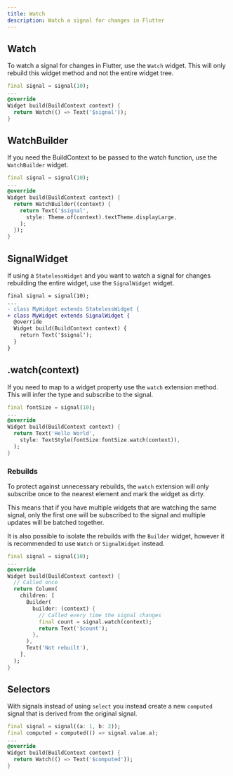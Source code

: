 ```yaml
---
title: Watch
description: Watch a signal for changes in Flutter
---
```


## Watch

To watch a signal for changes in Flutter, use the `Watch` widget. This will only rebuild this widget method and not the entire widget tree.

```dart
final signal = signal(10);
...
@override
Widget build(BuildContext context) {
  return Watch(() => Text('$signal'));
}
```

## WatchBuilder

If you need the BuildContext to be passed to the watch function, use the `WatchBuilder` widget.

```dart
final signal = signal(10);
...
@override
Widget build(BuildContext context) {
  return WatchBuilder((context) {
    return Text('$signal',
      style: Theme.of(context).textTheme.displayLarge,
    );
  });
}
```

## SignalWidget

If using a `StatelessWidget` and you want to watch a signal for changes rebuilding the entire widget, use the `SignalWidget` widget.

```diff
final signal = signal(10);
...
- class MyWidget extends StatelessWidget {
+ class MyWidget extends SignalWidget {
  @override
  Widget build(BuildContext context) {
    return Text('$signal');
  }
}
```

## .watch(context)

If you need to map to a widget property use the `watch` extension method. This will infer the type and subscribe to the signal.

```dart
final fontSize = signal(10);
...
@override
Widget build(BuildContext context) {
  return Text('Hello World',
    style: TextStyle(fontSize:fontSize.watch(context)),
  );
}
```

### Rebuilds

To protect against unnecessary rebuilds, the `watch` extension will only subscribe once to the nearest element and mark the widget as dirty.

This means that if you have multiple widgets that are watching the same signal, only the first one will be subscribed to the signal and multiple updates will be batched together.

It is also possible to isolate the rebuilds with the `Builder` widget, however it is recommended to use `Watch` or `SignalWidget` instead.

```dart
final signal = signal(10);
...
@override
Widget build(BuildContext context) {
  // Called once
  return Column(
    children: [
      Builder(
        builder: (context) {
          // Called every time the signal changes
          final count = signal.watch(context);
          return Text('$count');
        },
      ),
      Text('Not rebuilt'),
    ],
  );
}
```

## Selectors

With signals instead of using `select` you instead create a new `computed` signal that is derived from the original signal.

```dart
final signal = signal((a: 1, b: 2));
final computed = computed(() => signal.value.a);
...
@override
Widget build(BuildContext context) {
  return Watch(() => Text('$computed'));
}
```
